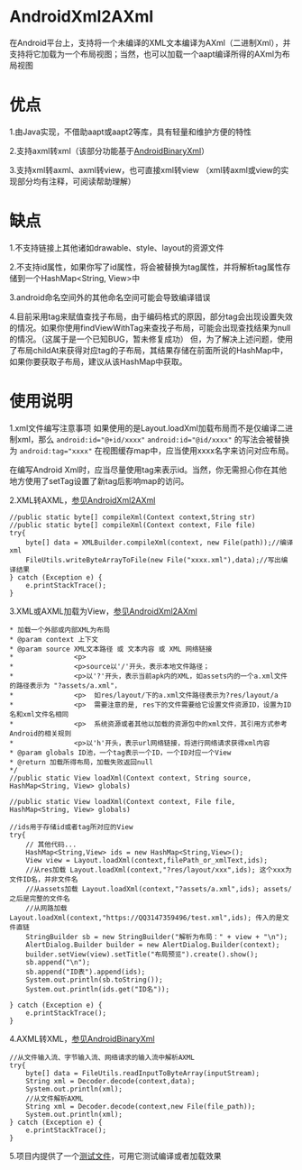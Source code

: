 # AndroidXml2AXml
在Android平台上，支持将一个未编译的XML文本编译为AXml（二进制Xml），并支持将它加载为一个布局视图；当然，也可以加载一个aapt编译所得的AXml为布局视图

# 优点
1.由Java实现，不借助aapt或aapt2等库，具有轻量和维护方便的特性

2.支持axml转xml（该部分功能基于[AndroidBinaryXml](https://github.com/senswrong/AndroidBinaryXml)）

3.支持xml转axml、axml转view，也可直接xml转view
（xml转axml或view的实现部分均有注释，可阅读帮助理解）

# 缺点
1.不支持链接上其他诸如drawable、style、layout的资源文件

2.不支持id属性，如果你写了id属性，将会被替换为tag属性，并将解析tag属性存储到一个HashMap<String, View>中

3.android命名空间外的其他命名空间可能会导致编译错误

4.目前采用tag来赋值查找子布局，由于编码格式的原因，部分tag会出现设置失效的情况。如果你使用findViewWithTag来查找子布局，可能会出现查找结果为null的情况。（这属于是一个已知BUG，暂未修复成功）
但，为了解决上述问题，使用了布局childAt来获得对应tag的子布局，其结果存储在前面所说的HashMap中，如果你要获取子布局，建议从该HashMap中获取。


# 使用说明
1.xml文件编写注意事项
如果使用的是Layout.loadXml加载布局而不是仅编译二进制xml，那么
`android:id="@+id/xxxx"`
`android:id="@id/xxxx"`
的写法会被替换为
`android:tag="xxxx"`
在视图缓存map中，应当使用xxxx名字来访问对应布局。

在编写Android Xml时，应当尽量使用tag来表示id。当然，你无需担心你在其他地方使用了setTag设置了新tag后影响map的访问。

2.XML转AXML，[参见AndroidXml2AXml](https://github.com/JealousCat/AndroidXml2AXml)
```
//public static byte[] compileXml(Context context,String str)
//public static byte[] compileXml(Context context, File file)
try{
    byte[] data = XMLBuilder.compileXml(context, new File(path));//编译xml
    FileUtils.writeByteArrayToFile(new File("xxxx.xml"),data);//写出编译结果
} catch (Exception e) {
    e.printStackTrace();
}
```

3.XML或AXML加载为View，[参见AndroidXml2AXml](https://github.com/JealousCat/AndroidXml2AXml)
```/**
* 加载一个外部或内部XML为布局
* @param context 上下文
* @param source XML文本路径 或 文本内容 或 XML 网络链接
*               <p>
*               <p>source以'/'开头，表示本地文件路径；
*               <p>以'?'开头，表示当前apk内的XML，如assets内的一个a.xml文件的路径表示为 "?assets/a.xml"，
*               <p>  如res/layout/下的a.xml文件路径表示为?res/layout/a
*               <p>  需要注意的是, res下的文件需要给它设置文件资源ID，设置为ID名和xml文件名相同
*               <p>  系统资源或者其他以加载的资源包中的xml文件，其引用方式参考Android的相关规则
*               <p>以'h'开头，表示url网络链接，将进行网络请求获得xml内容
* @param globals ID池，一个tag表示一个ID，一个ID对应一个View
* @return 加载所得布局，加载失败返回null
*/
//public static View loadXml(Context context, String source, HashMap<String, View> globals)

//public static View loadXml(Context context, File file, HashMap<String, View> globals)

//ids用于存储id或者tag所对应的View
try{
    // 其他代码...
    HashMap<String,View> ids = new HashMap<String,View>();
    View view = Layout.loadXml(context,filePath_or_xmlText,ids);
    //从res加载 Layout.loadXml(context,"?res/layout/xxx",ids); 这个xxx为文件ID名，并非文件名
    //从assets加载 Layout.loadXml(context,"?assets/a.xml",ids); assets/之后是完整的文件名
    //从网路加载 Layout.loadXml(context,"https://QQ3147359496/test.xml",ids); 传入的是文件直链
    StringBuilder sb = new StringBuilder("解析为布局：" + view + "\n");
    AlertDialog.Builder builder = new AlertDialog.Builder(context);
    builder.setView(view).setTitle("布局预览").create().show();
    sb.append("\n");
    sb.append("ID表").append(ids);
    System.out.println(sb.toString());
    System.out.println(ids.get("ID名"));
    
} catch (Exception e) {
    e.printStackTrace();
}
```

4.AXML转XML，[参见AndroidBinaryXml](https://github.com/senswrong/AndroidBinaryXml)

```
//从文件输入流、字节输入流、网络请求的输入流中解析AXML
try{
    byte[] data = FileUtils.readInputToByteArray(inputStream);
    String xml = Decoder.decode(context,data);
    System.out.println(xml);
    //从文件解析AXML
    String xml = Decoder.decode(context,new File(file_path));
    System.out.println(xml);
} catch (Exception e) {
    e.printStackTrace();
}
```

5.项目内提供了一个[测试文件](https://github.com/JealousCat/AndroidXml2AXml/test.xml)，可用它测试编译或者加载效果
